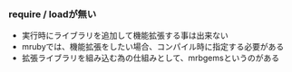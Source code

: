 ### require / loadが無い

* 実行時にライブラリを追加して機能拡張する事は出来ない
* mrubyでは、機能拡張をしたい場合、コンパイル時に指定する必要がある
* 拡張ライブラリを組み込む為の仕組みとして、mrbgemsというのがある
